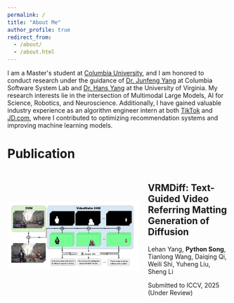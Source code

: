 ```yaml
---
permalink: /
title: "About Me"
author_profile: true
redirect_from: 
  - /about/
  - /about.html
---
```



I am a Master's student at [Columbia University](https://www.columbia.edu/), and I am honored to conduct research under the guidance of [Dr. Junfeng Yang](https://www.cs.columbia.edu/~junfeng/) at Columbia Software System Lab and [Dr. Hans Yang](https://bio.lehanyang.info/) at the University of Virginia. My research interests lie in the intersection of Multimodal Large Models, AI for Science, Robotics, and Neuroscience. Additionally, I have gained valuable industry experience as an algorithm engineer intern at both [TikTok](https://www.tiktok.com/) and [JD.com](https://www.jd.com/), where I contributed to optimizing recommendation systems and improving machine learning models.



Publication
======
<div style="display: flex; align-items: center; justify-content: center;">
  <img src="https://github.com/Geeksongs/geeksongs.github.io/raw/master/images/pub1.png" alt="My Image" width="300" />
  <div style="margin-left: 20px;">
    <h2><strong>VRMDiff: Text-Guided Video Referring Matting Generation of Diffusion</strong></h2>
    <p>Lehan Yang, <strong>Python Song</strong>, Tianlong Wang, Daiqing Qi, Weili Shi, Yuheng Liu, Sheng Li</p>
    <p>Submitted to ICCV, 2025 (Under Review)</p>
  </div>
</div>


